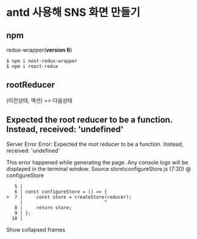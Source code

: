 # antd 사용해 SNS 화면 만들기

## npm
redux-wrapper(**version 6**)
```
$ npm i next-redux-wrapper
$ npm i react-redux
```

## rootReducer

(이전상태, 액션) => 다음상태

## Expected the root reducer to be a function. Instead, received: 'undefined'
Server Error
Error: Expected the root reducer to be a function. Instead, received: 'undefined'

This error happened while generating the page. Any console logs will be displayed in the terminal window.
Source
store\configureStore.js (7:30) @ configureStore

```
   5 | 
   6 | const configureStore = () => {
>  7 |     const store = createStore(reducer);
     |                              ^
   8 |     return store;
   9 | };
  10 | 
```
Show collapsed frames